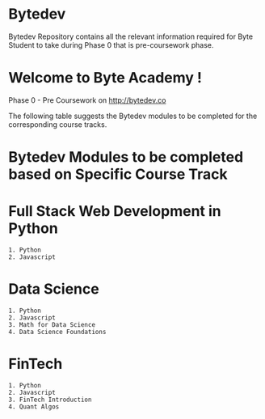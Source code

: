 # Bytedev
Bytedev Repository contains all the relevant information required for Byte Student to take during Phase 0 that is pre-coursework phase. 


# Welcome to Byte Academy !


Phase 0 - Pre Coursework on http://bytedev.co

The following table suggests the Bytedev modules to be completed for the corresponding course tracks.


# Bytedev Modules to be completed based on Specific Course Track

# Full Stack Web Development in Python            
    1. Python
    2. Javascript

# Data Science                                    
    1. Python
    2. Javascript
    3. Math for Data Science
    4. Data Science Foundations

# FinTech                                         
    1. Python
    2. Javascript
    3. FinTech Introduction
    4. Quant Algos


